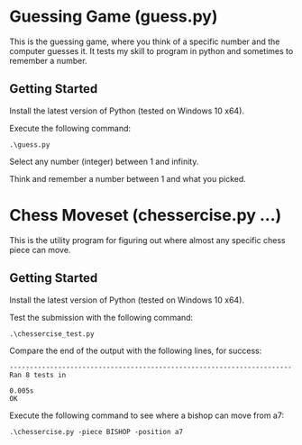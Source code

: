 # Guessing Game (guess.py)

This is the guessing game, where you think of a specific number and the computer guesses it. It tests my skill to program in python and sometimes to remember a number.

## Getting Started

Install the latest version of Python (tested on Windows 10 x64).

Execute the following command:

```.\guess.py```

Select any number (integer) between 1 and infinity.

Think and remember a number between 1 and what you picked.

# Chess Moveset (chessercise.py ...)

This is the utility program for figuring out where almost any specific chess piece can move.

## Getting Started

Install the latest version of Python (tested on Windows 10 x64).

Test the submission with the following command:

```.\chessercise_test.py```

Compare the end of the output with the following lines, for success:
```
----------------------------------------------------------------------                       
Ran 8 tests in 

0.005s                                                                                       
OK   
```

Execute the following command to see where a bishop can move from a7:

```.\chessercise.py -piece BISHOP -position a7```
